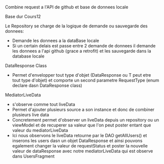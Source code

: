 Combine request a l'API de github et base de donnees locale

Base dur Cours12

Le Repository se charge de la logique de demande ou sauvegarde des donnees:
- Demande les donnees a la dataBase locale 
- Si un certain delais est passe entre 2 demande de donnees il demande les donnees a l'api github (grace a retrofit) et les sauvegarde dans la database locale

DataResponse Class
- Permet d'envelopper tout type d'objet (DataResponse<T> ou T peut etre tout type d'objet) et comporte un second parametre RequestType (enum declare dasn DataResponse class)

MediatorLiveData
- s'observe comme tout liveData
- Permet d'ajouter plusieurs source a son instance et donc de combiner plusieurs live data
- Concretement permet d'observer un liveData depuis un repository ou un viewModel et de recuperer sa valeur que l'on peut poster entant que valeur du mediatorLiveData 
- Ici nous observons le liveData retourne par le DAO getAllUsers() et inserons les users dasn un objet DataResponse et ainsi pouvons egalement changer la valeur de requestStatus et poster la nouvelle valeur de dataResponse avec notre mediatorLiveData qui est observe dans UsersFragment
